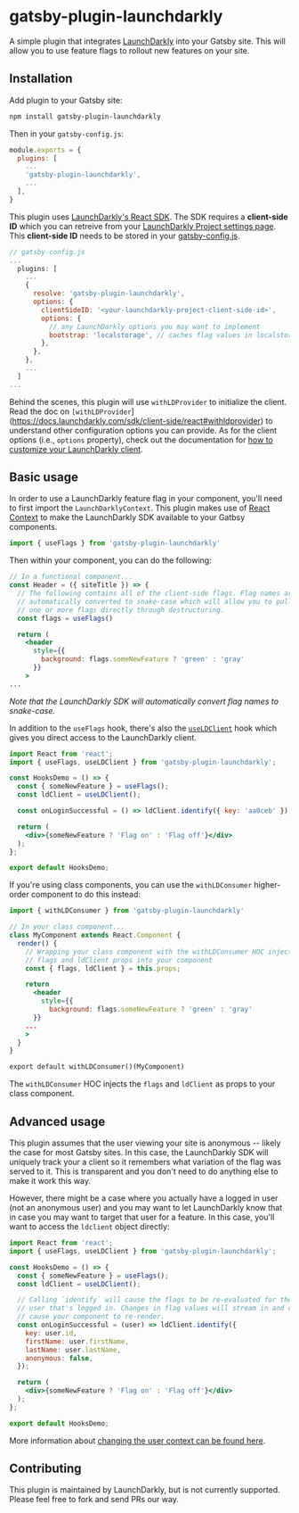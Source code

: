 # gatsby-plugin-launchdarkly

A simple plugin that integrates [LaunchDarkly](https://launchdarkly.com) into
your Gatsby site. This will allow you to use feature flags to rollout new
features on your site.

## Installation

Add plugin to your Gatsby site:

```bash
npm install gatsby-plugin-launchdarkly
```

Then in your `gatsby-config.js`:

```js
module.exports = {
  plugins: [
    ...
    'gatsby-plugin-launchdarkly',
    ...
  ],
}
```

This plugin uses [LaunchDarkly's React
SDK](https://docs.launchdarkly.com/sdk/client-side/react). The SDK requires a
**client-side ID** which you can retreive from your [LaunchDarkly Project
settings page](https://app.launchdarkly.com/settings/projects). This
**client-side ID** needs to be stored in your
[gatsby-config.js](https://www.gatsbyjs.org/docs/api-files-gatsby-config/).

```js
// gatsby-config.js
...
  plugins: [
    ...
    {
      resolve: 'gatsby-plugin-launchdarkly',
      options: {
        clientSideID: '<your-launchdarkly-project-client-side-id>',
        options: {
          // any LaunchDarkly options you may want to implement
          bootstrap: 'localstorage', // caches flag values in localstorage
        },
      },
    },
    ...
  ]
...
```

Behind the scenes, this plugin will use `withLDProvider` to initialize the
client. Read the doc on
`[withLDProvider`](https://docs.launchdarkly.com/sdk/client-side/react#withldprovider)
to understand other configuration options you can provide. As for the client
options (i.e., `options` property), check out the documentation for [how to
customize your LaunchDarkly
client](https://docs.launchdarkly.com/sdk/client-side/javascript#customizing-your-client).

## Basic usage

In order to use a LaunchDarkly feature flag in your component, you'll need to
first import the `LaunchDarklyContext`. This plugin makes use of [React
Context](https://reactjs.org/docs/context.html) to make the LaunchDarkly SDK
available to your Gatbsy components.

```js
import { useFlags } from 'gatsby-plugin-launchdarkly'
```

Then within your component, you can do the following:

```jsx
// In a functional component...
const Header = ({ siteTitle }) => {
  // The following contains all of the client-side flags. Flag names are
  // automatically converted to snake-case which will allow you to pull out
  // one or more flags directly through destructuring.
  const flags = useFlags()

  return (
    <header
      style={{
        background: flags.someNewFeature ? 'green' : 'gray'
      }}
    >
...
```

*Note that the LaunchDarkly SDK will automatically convert flag names to
snake-case.*

In addition to the `useFlags` hook, there's also the
[`useLDClient`](https://docs.launchdarkly.com/sdk/client-side/react#hooks) hook
which gives you direct access to the LaunchDarkly client.

```jsx
import React from 'react';
import { useFlags, useLDClient } from 'gatsby-plugin-launchdarkly';

const HooksDemo = () => {
  const { someNewFeature } = useFlags();
  const ldClient = useLDClient();

  const onLoginSuccessful = () => ldClient.identify({ key: 'aa0ceb' });

  return (
    <div>{someNewFeature ? 'Flag on' : 'Flag off'}</div>
  );
};

export default HooksDemo;
```

If you're using class components, you can use the `withLDConsumer` higher-order
component to do this instead:

```jsx
import { withLDConsumer } from 'gatsby-plugin-launchdarkly'

// In your class component...
class MyComponent extends React.Component {
  render() {
    // Wrapping your class component with the withLDConsumer HOC injects the
    // flags and ldClient props into your component
    const { flags, ldClient } = this.props;

    return
      <header
        style={{
          background: flags.someNewFeature ? 'green' : 'gray'
      }}
    ...
    >
  }
}

export default withLDConsumer()(MyComponent)
```

The `withLDConsumer` HOC injects the `flags` and `ldClient` as props to your
class component.

## Advanced usage

This plugin assumes that the user viewing your site is anonymous -- likely the
case for most Gatsby sites. In this case, the LaunchDarkly SDK will uniquely
track your a client so it remembers what variation of the flag was served to it.
This is transparent and you don't need to do anything else to make it work this
way.

However, there might be a case where you actually have a logged in user (not an
anonymous user) and you may want to let LaunchDarkly know that in case you may
want to target that user for a feature. In this case, you'll want to access the
`ldclient` object directly:

```jsx
import React from 'react';
import { useFlags, useLDClient } from 'gatsby-plugin-launchdarkly';

const HooksDemo = () => {
  const { someNewFeature } = useFlags();
  const ldClient = useLDClient();

  // Calling `identify` will cause the flags to be re-evaluated for the new
  // user that's logged in. Changes in flag values will stream in and could
  // cause your component to re-render.
  const onLoginSuccessful = (user) => ldClient.identify({
    key: user.id,
    firstName: user.firstName,
    lastName: user.lastName,
    anonymous: false,
  });

  return (
    <div>{someNewFeature ? 'Flag on' : 'Flag off'}</div>
  );
};

export default HooksDemo;
```

More information about [changing the user context can be found
here](https://docs.launchdarkly.com/docs/js-sdk-reference#section-changing-the-user-context).

## Contributing

This plugin is maintained by LaunchDarkly, but is not currently supported.
Please feel free to fork and send PRs our way.
